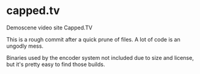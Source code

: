 capped.tv
=========

Demoscene video site Capped.TV


This is a rough commit after a quick prune of files. A lot of code is an ungodly mess.

Binaries used by the encoder system not included due to size and license, but it's pretty easy to find those builds.